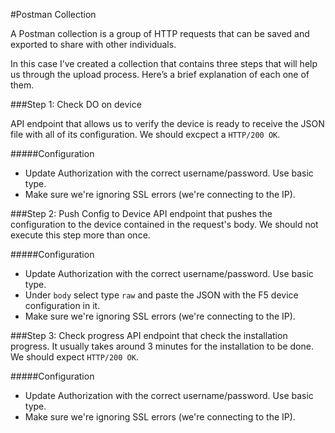 #Postman Collection

A Postman collection is a group of HTTP requests that can be saved and exported to share with other individuals. 

In this case I’ve created a collection that contains three steps that will help us through the upload process. Here’s a brief explanation of each one of them.

###Step 1: Check DO on device

API endpoint that allows us to verify the device is ready to receive the JSON file with all of its configuration. 
We should excpect a ```HTTP/200 OK```.

#####Configuration
* Update Authorization with the correct username/password. Use basic type.
* Make sure we're ignoring SSL errors (we're connecting to the IP). 

###Step 2: Push Config to Device
API endpoint that pushes the configuration to the device contained in the request's body.
We should not execute this step more than once.

#####Configuration
* Update Authorization with the correct username/password. Use basic type.
* Under ```body``` select type ```raw``` and paste the JSON with the F5 device configuration in it.
* Make sure we're ignoring SSL errors (we're connecting to the IP).

###Step 3: Check progress
API endpoint that check the installation progress. It usually takes around 3 minutes for the installation to be done. 
We should expect ```HTTP/200 OK```. 

#####Configuration
* Update Authorization with the correct username/password. Use basic type.
* Make sure we're ignoring SSL errors (we're connecting to the IP).